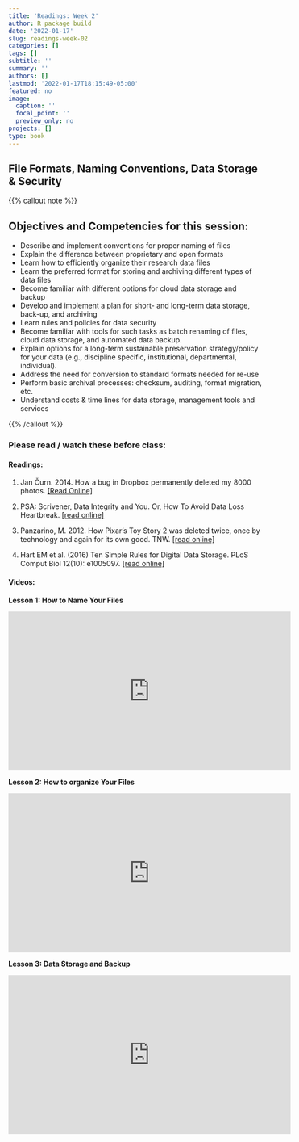 ```yaml
---
title: 'Readings: Week 2'
author: R package build
date: '2022-01-17'
slug: readings-week-02
categories: []
tags: []
subtitle: ''
summary: ''
authors: []
lastmod: '2022-01-17T18:15:49-05:00'
featured: no
image:
  caption: ''
  focal_point: ''
  preview_only: no
projects: []
type: book
---
```


## File Formats, Naming Conventions, Data Storage & Security

{{% callout note %}}

## Objectives and Competencies for this session:  

  * Describe and implement conventions for proper naming of files 
  * Explain the difference between proprietary and open formats
  * Learn how to efficiently organize their research data files
  * Learn the preferred format for storing and archiving different types of data files
  * Become familiar with different options for cloud data storage and backup 
  * Develop and implement a plan for short- and long-term data storage, back-up, and archiving
  * Learn rules and policies for data security 
  * Become familiar with tools for such tasks as batch renaming of files, cloud data storage, and automated data backup.
  * Explain options for a long-term sustainable preservation strategy/policy for your data (e.g., discipline specific, institutional, departmental, individual).
  * Address the need for conversion to standard formats needed for re-use
  * Perform basic archival processes: checksum, auditing, format migration, etc.
  * Understand costs & time lines for data storage, management tools and services


{{% /callout %}}

### Please read / watch these before class:

#### **Readings:**

1.  Jan Čurn. 2014. How a bug in Dropbox permanently deleted my 8000 photos.  [[Read Online]](https://medium.com/@jancurn/how-bug-in-dropbox-permanently-deleted-my-8000-photos-cb7dcf13647b) 

2.  PSA: Scrivener, Data Integrity and You. Or, How To Avoid Data Loss Heartbreak.  [[read online]](https://www.reddit.com/r/writing/comments/62hr7o/psa_scrivener_data_integrity_and_you_or_how_to/) 

3. Panzarino, M. 2012. How Pixar’s Toy Story 2 was deleted twice, once by technology and again for its own good. TNW.  [[read online]](https://thenextweb.com/media/2012/05/21/how-pixars-toy-story-2-was-deleted-twice-once-by-technology-and-again-for-its-own-good/)

4.  Hart EM et al. (2016) Ten Simple Rules for Digital Data Storage. PLoS Comput Biol 12(10): e1005097. [[read online]](https://doi.org/10.1371/journal.pcbi.1005097)


#### **Videos:** 

**Lesson 1: How to Name Your Files**  

<iframe width="560" height="315" src="https://www.youtube.com/embed/BMwI7ubvTnE" title="YouTube video player" frameborder="0" allow="accelerometer; autoplay; clipboard-write; encrypted-media; gyroscope; picture-in-picture" allowfullscreen></iframe>

**Lesson 2: How to organize Your Files**  

<iframe width="560" height="315" src="https://www.youtube.com/embed/h1hIKNC64ac" title="YouTube video player" frameborder="0" allow="accelerometer; autoplay; clipboard-write; encrypted-media; gyroscope; picture-in-picture" allowfullscreen></iframe>

**Lesson 3: Data Storage and Backup**

<iframe width="560" height="315" src="https://www.youtube.com/embed/H06GSL66Mec" title="YouTube video player" frameborder="0" allow="accelerometer; autoplay; clipboard-write; encrypted-media; gyroscope; picture-in-picture" allowfullscreen></iframe>
